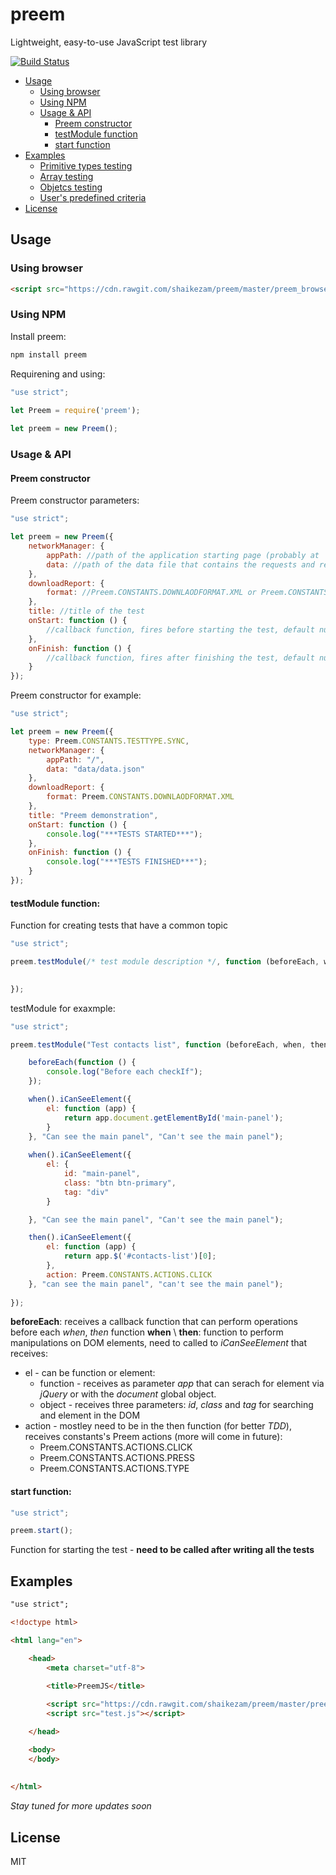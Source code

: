 # preem

Lightweight, easy-to-use JavaScript test library

[![Build Status](http://circleci-badges-max.herokuapp.com/img/shaikezam/preem/master?token=:circle-ci-token)](https://circleci.com/gh/shaikezam/preem/tree/master)
- [Usage](#usage)
    * [Using browser](#using-browser)
    * [Using NPM](#using-npm)
    * [Usage & API](#usage--api)
        + [Preem constructor](#preem-constructor)
        + [testModule function](#testmodule-function)
        + [start function](#start-function)
- [Examples](#examples)
    * [Primitive types testing](#primitive-types-testing)
    * [Array testing](#array-testing)
    * [Objetcs testing](#objetcs-testing)
    * [User's predefined criteria](#users-predefined-criteria)
- [License](#license)

## Usage

### Using browser

```html
<script src="https://cdn.rawgit.com/shaikezam/preem/master/preem_browser.js"></script>
```

### Using NPM
Install preem:

```javascript
npm install preem
```

Requirening and using:

```javascript
"use strict";
    
let Preem = require('preem');

let preem = new Preem();
```
### Usage & API

#### Preem constructor

Preem constructor parameters:

```javascript
"use strict";

let preem = new Preem({
    networkManager: {
        appPath: //path of the application starting page (probably at '/')
        data: //path of the data file that contains the requests and responses to the server
    },
    downloadReport: {
        format: //Preem.CONSTANTS.DOWNLAODFORMAT.XML or Preem.CONSTANTS.DOWNLAODFORMAT.JSON
    },
    title: //title of the test
    onStart: function () {
        //callback function, fires before starting the test, default null
    },
    onFinish: function () {
        //callback function, fires after finishing the test, default null
    }
});
```

Preem constructor for example:

```javascript
"use strict";

let preem = new Preem({
    type: Preem.CONSTANTS.TESTTYPE.SYNC,
    networkManager: {
        appPath: "/",
        data: "data/data.json"
    },
    downloadReport: {
        format: Preem.CONSTANTS.DOWNLAODFORMAT.XML
    },
    title: "Preem demonstration",
    onStart: function () {
        console.log("***TESTS STARTED***");
    },
    onFinish: function () {
        console.log("***TESTS FINISHED***");
    }
});
```

#### testModule function:

Function for creating tests that have a common topic

```javascript
"use strict";

preem.testModule(/* test module description */, function (beforeEach, when, then) {

    
});

```

testModule for exaxmple:

```javascript
"use strict";

preem.testModule("Test contacts list", function (beforeEach, when, then) {

    beforeEach(function () {
        console.log("Before each checkIf");
    });

    when().iCanSeeElement({
        el: function (app) {
            return app.document.getElementById('main-panel');
        }
    }, "Can see the main panel", "Can't see the main panel");
    
    when().iCanSeeElement({
        el: {
            id: "main-panel",
            class: "btn btn-primary",
            tag: "div"
        }

    }, "Can see the main panel", "Can't see the main panel");

    then().iCanSeeElement({
        el: function (app) {
            return app.$('#contacts-list')[0];
        },
        action: Preem.CONSTANTS.ACTIONS.CLICK
    }, "can see the main panel", "can't see the main panel");
    
});

```

**beforeEach**: receives a callback function that can perform operations before each *when*, *then* function
**when** \ **then**: function to perform manipulations on DOM elements, need to called to *iCanSeeElement* that receives:
- el - can be function or element:
   - function - receives as parameter *app* that can serach for element via *jQuery* or with the *document* global object.
   - object - receives three parameters: *id*, *class* and *tag* for searching and element in the DOM
- action - mostley need to be in the then function (for better *TDD*), receives constants's Preem actions (more will come in future):
   - Preem.CONSTANTS.ACTIONS.CLICK
   - Preem.CONSTANTS.ACTIONS.PRESS
   - Preem.CONSTANTS.ACTIONS.TYPE

#### start function:

```javascript
"use strict";

preem.start();

```

Function for starting the test - **need to be called after writing all the tests**

## Examples

```html
"use strict";

<!doctype html>

<html lang="en">

    <head>
        <meta charset="utf-8">

        <title>PreemJS</title>
        
        <script src="https://cdn.rawgit.com/shaikezam/preem/master/preem_browser.js"></script> 
        <script src="test.js"></script>

    </head>

    <body>
    </body>
    
    
</html>

```

*Stay tuned for more updates soon*

## License

MIT
